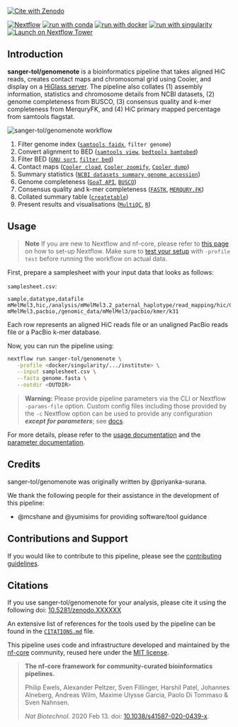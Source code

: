 [![Cite with Zenodo](http://img.shields.io/badge/DOI-10.5281/zenodo.XXXXXXX-1073c8?labelColor=000000)](https://doi.org/10.5281/zenodo.XXXXXXX)

[![Nextflow](https://img.shields.io/badge/nextflow%20DSL2-%E2%89%A523.04.0-23aa62.svg)](https://www.nextflow.io/)
[![run with conda](http://img.shields.io/badge/run%20with-conda-3EB049?labelColor=000000&logo=anaconda)](https://docs.conda.io/en/latest/)
[![run with docker](https://img.shields.io/badge/run%20with-docker-0db7ed?labelColor=000000&logo=docker)](https://www.docker.com/)
[![run with singularity](https://img.shields.io/badge/run%20with-singularity-1d355c.svg?labelColor=000000)](https://sylabs.io/docs/)
[![Launch on Nextflow Tower](https://img.shields.io/badge/Launch%20%F0%9F%9A%80-Nextflow%20Tower-%234256e7)](https://tower.nf/launch?pipeline=https://github.com/sanger-tol/genomenote)

## Introduction

**sanger-tol/genomenote** is a bioinformatics pipeline that takes aligned HiC reads, creates contact maps and chromosomal grid using Cooler, and display on a [HiGlass server](https://genome-note-higlass.tol.sanger.ac.uk/app). The pipeline also collates (1) assembly information, statistics and chromosome details from NCBI datasets, (2) genome completeness from BUSCO, (3) consensus quality and k-mer completeness from MerquryFK, and (4) HiC primary mapped percentage from samtools flagstat.

![sanger-tol/genomenote workflow](https://raw.githubusercontent.com/sanger-tol/genomenote/dev/docs/images/sanger-tol-genomenote_workflow.png)

1. Filter genome index ([`samtools faidx`](https://www.htslib.org/doc/samtools-faidx.html), `filter genome`)
2. Convert alignment to BED ([`samtools view`](https://www.htslib.org/doc/samtools-view.html), [`bedtools bamtobed`](https://bedtools.readthedocs.io/en/latest/content/tools/bamtobed.html))
3. Filter BED ([`GNU sort`](https://www.gnu.org/software/coreutils/manual/html_node/sort-invocation.html), [`filter bed`](https://raw.githubusercontent.com/sanger-tol/genomenote/main/bin/filter_bed.sh))
4. Contact maps ([`Cooler cload`](https://cooler.readthedocs.io/en/latest/cli.html#cooler-cload-pairs), [`Cooler zoomify`](https://cooler.readthedocs.io/en/latest/cli.html#cooler-zoomify), [`Cooler dump`](https://cooler.readthedocs.io/en/latest/cli.html#cooler-dump))
5. Summary statistics ([`NCBI datasets summary genome accession`](https://www.ncbi.nlm.nih.gov/datasets/docs/v2/reference-docs/command-line/datasets/summary/genome/datasets_summary_genome_accession/))
6. Genome completeness ([`GoaT API`](https://goat.genomehubs.org/api-docs/), [`BUSCO`](https://busco.ezlab.org))
7. Consensus quality and k-mer completeness ([`FASTK`](https://github.com/thegenemyers/FASTK), [`MERQURY.FK`](https://github.com/thegenemyers/MERQURY.FK))
8. Collated summary table ([`createtable`](https://raw.githubusercontent.com/sanger-tol/genomenote/main/bin/create_table.py))
9. Present results and visualisations ([`MultiQC`](http://multiqc.info/), [`R`](https://www.r-project.org/))

## Usage

> **Note**
> If you are new to Nextflow and nf-core, please refer to [this page](https://nf-co.re/docs/usage/installation) on how
> to set-up Nextflow. Make sure to [test your setup](https://nf-co.re/docs/usage/introduction#how-to-run-a-pipeline)
> with `-profile test` before running the workflow on actual data.

First, prepare a samplesheet with your input data that looks as follows:

`samplesheet.csv`:

```csv
sample,datatype,datafile
mMelMel3,hic,/analysis/mMelMel3.2_paternal_haplotype/read_mapping/hic/GCA_922984935.2.unmasked.hic.mMelMel3.cram
mMelMel3,pacbio,/genomic_data/mMelMel3/pacbio/kmer/k31
```

Each row represents an aligned HiC reads file or an unaligned PacBio reads file or a PacBio k-mer database.

Now, you can run the pipeline using:

```bash
nextflow run sanger-tol/genomenote \
   -profile <docker/singularity/.../institute> \
   --input samplesheet.csv \
   --fasta genome.fasta \
   --outdir <OUTDIR>
```

> **Warning:**
> Please provide pipeline parameters via the CLI or Nextflow `-params-file` option. Custom config files including those
> provided by the `-c` Nextflow option can be used to provide any configuration _**except for parameters**_;
> see [docs](https://nf-co.re/usage/configuration#custom-configuration-files).

For more details, please refer to the [usage documentation](https://pipelines.tol.sanger.ac.uk/genomenote/1.0.0/usage) and the [parameter documentation](https://pipelines.tol.sanger.ac.uk/genomenote/1.0.0/parameters).

## Credits

sanger-tol/genomenote was originally written by @priyanka-surana.

We thank the following people for their assistance in the development of this pipeline:

- @mcshane and @yumisims for providing software/tool guidance

## Contributions and Support

If you would like to contribute to this pipeline, please see the [contributing guidelines](https://raw.githubusercontent.com/sanger-tol/genomenote/main/.github/CONTRIBUTING.md).

## Citations

If you use sanger-tol/genomenote for your analysis, please cite it using the following doi: [10.5281/zenodo.XXXXXX](https://doi.org/10.5281/zenodo.XXXXXX)

An extensive list of references for the tools used by the pipeline can be found in the [`CITATIONS.md`](https://raw.githubusercontent.com/sanger-tol/genomenote/main/CITATIONS.md) file.

This pipeline uses code and infrastructure developed and maintained by the [nf-core](https://nf-co.re) community, reused here under the [MIT license](https://github.com/nf-core/tools/blob/master/LICENSE).

> **The nf-core framework for community-curated bioinformatics pipelines.**
>
> Philip Ewels, Alexander Peltzer, Sven Fillinger, Harshil Patel, Johannes Alneberg, Andreas Wilm, Maxime Ulysse Garcia, Paolo Di Tommaso & Sven Nahnsen.
>
> _Nat Biotechnol._ 2020 Feb 13. doi: [10.1038/s41587-020-0439-x](https://dx.doi.org/10.1038/s41587-020-0439-x).
